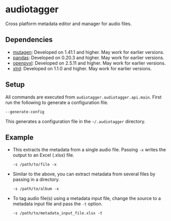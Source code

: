 # audiotagger
Cross platform metadata editor and manager for audio files.

## Dependencies
- [mutagen](https://github.com/quodlibet/mutagen): Developed on 1.41.1 and
    higher.  May work for earlier versions.
- [pandas](https://github.com/pandas-dev/pandas): Developed on 0.20.3 and
    higher.  May work for earlier versions.
- [openpyxl](https://bitbucket.org/openpyxl/openpyxl/src): Developed on 2.5.11
    and higher.  May work for earlier versions.
- [xlrd](): Developed on 1.1.0 and higher.  May work for earlier versions.

## Setup
All commands are executed from `audiotagger.audiotagger.api.main`.  First run
the following to generate a configuration file.
```text
--generate-config
```
This generates a configuration file in the `~/.audiotagger` directory.

## Example
* This extracts the metadata from a single audio file.  Passing `-x` writes
the output to an Excel (.xlsx) file.
    ```text
    -s /path/to/file -x
    ```

* Similar to the above, you can extract metadata from several files by
passing in a directory.
    ```text
    -s /path/to/album -x
    ```

* To tag audio file(s) using a metadata input file, change the source to
a metadata input file and pass the `-t` option.
    ```text
    -s /path/to/metadata_input_file.xlsx -t
    ```


